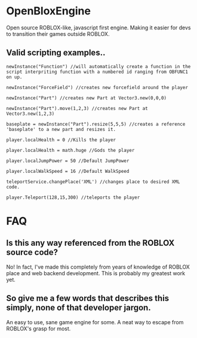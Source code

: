 # OpenBloxEngine
Open source ROBLOX-like, javascript first engine. Making it easier for devs to transition their games outside ROBLOX.

## Valid scripting examples..
`newInstance("Function") //will automatically create a function in the script interpriting function with a numbered id ranging from OBFUNC1 on up.`

`newInstance("ForceField") //creates new forcefield around the player`

`newInstance("Part") //creates new Part at Vector3.new(0,0,0)`

`newInstance("Part").move(1,2,3) //creates new Part at Vector3.new(1,2,3)`

`baseplate = newInstance("Part").resize(5,5,5) //creates a reference 'baseplate' to a new part and resizes it.`

`player.localHealth = 0 //Kills the player`

`player.localHealth = math.huge //Gods the player`

`player.localJumpPower = 50 //Default JumpPower`

`player.localWalkSpeed = 16 //Default WalkSpeed`

`teleportService.changePlace('XML') //changes place to desired XML code.`

`player.Teleport(128,15,300) //teleports the player`


# FAQ

## Is this any way referenced from the ROBLOX source code?
No! In fact, I've made this completely from years of knowledge of ROBLOX place and web backend development. This is probably my greatest work yet.

## So give me a few words that describes this simply, none of that developer jargon.
An easy to use, sane game engine for some. A neat way to escape from ROBLOX's grasp for most.
